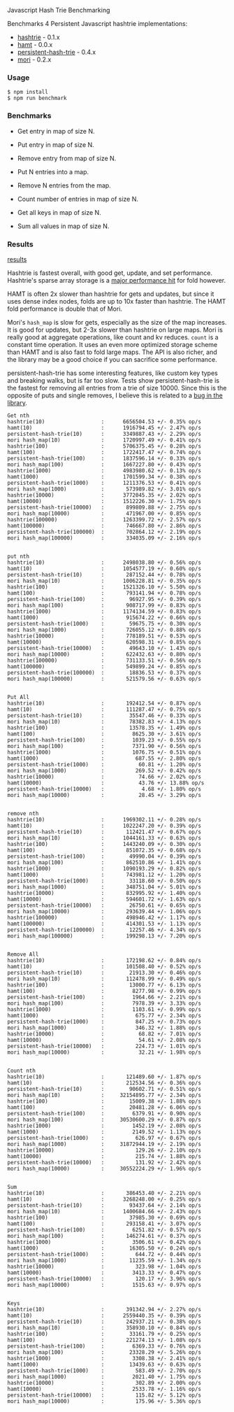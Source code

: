 Javascript Hash Trie Benchmarking

Benchmarks 4 Persistent Javascript hashtrie implementations:
* [hashtrie][hashtrie] - 0.1.x
* [hamt][hamt] -  0.0.x
* [persistent-hash-trie][persistent] - 0.4.x
* [mori][mori] - 0.2.x

### Usage

```
$ npm install
$ npm run benchmark
```


### Benchmarks
* Get entry in map of size N.
* Put entry in map of size N.
* Remove entry from map of size N.

* Put N entries into a map.
* Remove N entries from the map.

* Count number of entries in map of size N.
* Get all keys in map of size N.
* Sum all values in map of size N.

### Results
[results](https://github.com/mattbierner/js-hashtrie-benchmark/wiki/results)

Hashtrie is fastest overall, with good get, update, and set performance. Hashtrie's
sparse array storage is a [major performance hit](http://jsperf.com/sparse-array-reduce-overhead) for fold however.

HAMT is often 2x slower than hashtrie for gets and updates, but since it uses
dense index nodes, folds are up to 10x faster than hashtrie. The HAMT fold
performance is double that of Mori.

Mori's `hash_map` is slow for gets, especially as the size of the map increases.
It is good for updates, but 2-3x slower than hashtrie on large maps. Mori is really
good at aggregate operations, like count and kv reduces. `count` is a constant time
operation. It uses an even more optimized storage scheme than HAMT and is also fast
to fold large maps. The API is also richer, and the library may be a good choice
if you can sacrifice some performance.

persistent-hash-trie has some interesting features, like custom key types and
breaking walks, but is far too slow. Tests show persistent-hash-trie is
the fastest for removing all entries from a trie of size 10000. Since this is
the opposite of puts and single removes, I believe this is related to
a [bug in the library](https://github.com/hughfdjackson/persistent-hash-trie/issues/24).



```
Get nth
hashtrie(10)                  :      6656504.53 +/- 0.35% op/s
hamt(10)                      :      1916794.45 +/- 2.47% op/s
persistent-hash-trie(10)      :      3349887.43 +/- 2.29% op/s
mori hash_map(10)             :      1720997.49 +/- 0.41% op/s
hashtrie(100)                 :      5706375.45 +/- 0.28% op/s
hamt(100)                     :      1722417.47 +/- 0.74% op/s
persistent-hash-trie(100)     :      1837596.14 +/- 0.33% op/s
mori hash_map(100)            :      1667227.80 +/- 0.43% op/s
hashtrie(1000)                :      4983980.62 +/- 0.13% op/s
hamt(1000)                    :      1701599.34 +/- 0.38% op/s
persistent-hash-trie(1000)    :      1211376.53 +/- 0.41% op/s
mori hash_map(1000)           :       573989.82 +/- 3.01% op/s
hashtrie(10000)               :      3772045.35 +/- 2.02% op/s
hamt(10000)                   :      1512226.30 +/- 1.75% op/s
persistent-hash-trie(10000)   :       899809.88 +/- 2.75% op/s
mori hash_map(10000)          :       471967.00 +/- 0.85% op/s
hashtrie(100000)              :      1263399.72 +/- 2.57% op/s
hamt(100000)                  :       746667.80 +/- 2.86% op/s
persistent-hash-trie(100000)  :       702864.12 +/- 2.19% op/s
mori hash_map(100000)         :       334035.09 +/- 2.16% op/s


put nth
hashtrie(10)                  :      2498038.80 +/- 0.56% op/s
hamt(10)                      :      1054577.19 +/- 0.60% op/s
persistent-hash-trie(10)      :       287152.44 +/- 0.78% op/s
mori hash_map(10)             :      1006228.81 +/- 0.35% op/s
hashtrie(100)                 :      1521326.10 +/- 5.50% op/s
hamt(100)                     :       793141.94 +/- 0.78% op/s
persistent-hash-trie(100)     :        96927.95 +/- 0.39% op/s
mori hash_map(100)            :       908717.99 +/- 0.83% op/s
hashtrie(1000)                :      1174134.59 +/- 0.83% op/s
hamt(1000)                    :       915674.22 +/- 0.66% op/s
persistent-hash-trie(1000)    :        59675.75 +/- 0.30% op/s
mori hash_map(1000)           :       726055.12 +/- 0.88% op/s
hashtrie(10000)               :       778189.51 +/- 0.53% op/s
hamt(10000)                   :       620598.31 +/- 0.85% op/s
persistent-hash-trie(10000)   :        49643.10 +/- 1.43% op/s
mori hash_map(10000)          :       622432.63 +/- 0.80% op/s
hashtrie(100000)              :       731133.51 +/- 0.56% op/s
hamt(100000)                  :       549899.24 +/- 0.85% op/s
persistent-hash-trie(100000)  :        18836.53 +/- 0.37% op/s
mori hash_map(100000)         :       521579.56 +/- 0.63% op/s


Put All
hashtrie(10)                  :       192412.54 +/- 0.87% op/s
hamt(10)                      :       111287.47 +/- 0.75% op/s
persistent-hash-trie(10)      :        35547.46 +/- 0.33% op/s
mori hash_map(10)             :        78382.83 +/- 4.13% op/s
hashtrie(100)                 :        13578.35 +/- 1.49% op/s
hamt(100)                     :         8625.30 +/- 3.61% op/s
persistent-hash-trie(100)     :         1039.23 +/- 0.55% op/s
mori hash_map(100)            :         7371.90 +/- 0.56% op/s
hashtrie(1000)                :         1076.75 +/- 0.51% op/s
hamt(1000)                    :          687.55 +/- 2.80% op/s
persistent-hash-trie(1000)    :           60.81 +/- 1.20% op/s
mori hash_map(1000)           :          269.52 +/- 0.42% op/s
hashtrie(10000)               :           74.66 +/- 2.02% op/s
hamt(10000)                   :           43.76 +/- 13.88% op/s
persistent-hash-trie(10000)   :            4.68 +/- 1.80% op/s
mori hash_map(10000)          :           28.45 +/- 3.29% op/s


remove nth
hashtrie(10)                  :      1969302.11 +/- 0.28% op/s
hamt(10)                      :      1022247.20 +/- 0.39% op/s
persistent-hash-trie(10)      :       112421.47 +/- 0.67% op/s
mori hash_map(10)             :      1044161.33 +/- 0.63% op/s
hashtrie(100)                 :      1443240.09 +/- 0.30% op/s
hamt(100)                     :       851072.35 +/- 0.68% op/s
persistent-hash-trie(100)     :        49990.04 +/- 0.39% op/s
mori hash_map(100)            :       862510.86 +/- 1.41% op/s
hashtrie(1000)                :      1090193.29 +/- 0.82% op/s
hamt(1000)                    :       743981.12 +/- 1.20% op/s
persistent-hash-trie(1000)    :        33118.60 +/- 0.50% op/s
mori hash_map(1000)           :       348751.04 +/- 5.01% op/s
hashtrie(10000)               :       832995.92 +/- 1.40% op/s
hamt(10000)                   :       594601.72 +/- 1.63% op/s
persistent-hash-trie(10000)   :        26750.61 +/- 0.65% op/s
mori hash_map(10000)          :       293639.44 +/- 1.06% op/s
hashtrie(100000)              :       498946.42 +/- 1.17% op/s
hamt(100000)                  :       414301.53 +/- 1.13% op/s
persistent-hash-trie(100000)  :        12257.46 +/- 4.34% op/s
mori hash_map(100000)         :       199298.13 +/- 7.20% op/s


Remove All
hashtrie(10)                  :       172198.62 +/- 0.84% op/s
hamt(10)                      :       101508.40 +/- 0.52% op/s
persistent-hash-trie(10)      :        21913.30 +/- 0.46% op/s
mori hash_map(10)             :       112478.99 +/- 0.49% op/s
hashtrie(100)                 :        13000.77 +/- 6.13% op/s
hamt(100)                     :         8277.98 +/- 0.99% op/s
persistent-hash-trie(100)     :         1964.66 +/- 2.21% op/s
mori hash_map(100)            :         7978.39 +/- 3.33% op/s
hashtrie(1000)                :         1103.61 +/- 0.99% op/s
hamt(1000)                    :          675.77 +/- 2.34% op/s
persistent-hash-trie(1000)    :          847.25 +/- 0.73% op/s
mori hash_map(1000)           :          346.32 +/- 1.88% op/s
hashtrie(10000)               :           68.82 +/- 7.01% op/s
hamt(10000)                   :           54.61 +/- 2.08% op/s
persistent-hash-trie(10000)   :          224.73 +/- 1.01% op/s
mori hash_map(10000)          :           32.21 +/- 1.98% op/s


Count nth
hashtrie(10)                  :       121489.60 +/- 1.87% op/s
hamt(10)                      :       212534.56 +/- 0.36% op/s
persistent-hash-trie(10)      :        90602.71 +/- 0.51% op/s
mori hash_map(10)             :     32154895.77 +/- 2.34% op/s
hashtrie(100)                 :        15009.38 +/- 1.88% op/s
hamt(100)                     :        20481.28 +/- 6.06% op/s
persistent-hash-trie(100)     :         6379.91 +/- 0.90% op/s
mori hash_map(100)            :     30530600.29 +/- 0.87% op/s
hashtrie(1000)                :         1452.19 +/- 2.08% op/s
hamt(1000)                    :         2149.52 +/- 1.13% op/s
persistent-hash-trie(1000)    :          626.97 +/- 0.67% op/s
mori hash_map(1000)           :     31872944.19 +/- 2.19% op/s
hashtrie(10000)               :          129.26 +/- 2.10% op/s
hamt(10000)                   :          215.74 +/- 1.88% op/s
persistent-hash-trie(10000)   :          131.92 +/- 2.42% op/s
mori hash_map(10000)          :     30552224.29 +/- 1.96% op/s


Sum
hashtrie(10)                  :       386453.40 +/- 2.21% op/s
hamt(10)                      :      3268248.00 +/- 0.25% op/s
persistent-hash-trie(10)      :        93437.64 +/- 2.14% op/s
mori hash_map(10)             :      1400684.66 +/- 2.43% op/s
hashtrie(100)                 :        37985.30 +/- 0.69% op/s
hamt(100)                     :       293158.41 +/- 3.07% op/s
persistent-hash-trie(100)     :         6251.82 +/- 0.57% op/s
mori hash_map(100)            :       146274.61 +/- 0.37% op/s
hashtrie(1000)                :         3506.61 +/- 0.42% op/s
hamt(1000)                    :        16305.50 +/- 0.24% op/s
persistent-hash-trie(1000)    :          644.72 +/- 0.44% op/s
mori hash_map(1000)           :        11235.59 +/- 1.34% op/s
hashtrie(10000)               :          323.98 +/- 1.04% op/s
hamt(10000)                   :         3413.33 +/- 0.47% op/s
persistent-hash-trie(10000)   :          120.17 +/- 3.96% op/s
mori hash_map(10000)          :         1515.63 +/- 0.97% op/s


Keys
hashtrie(10)                  :       391342.94 +/- 2.27% op/s
hamt(10)                      :      2559440.35 +/- 0.39% op/s
persistent-hash-trie(10)      :       242937.21 +/- 0.38% op/s
mori hash_map(10)             :       358930.10 +/- 0.84% op/s
hashtrie(100)                 :        33161.79 +/- 0.25% op/s
hamt(100)                     :       221274.13 +/- 1.08% op/s
persistent-hash-trie(100)     :         6369.33 +/- 0.76% op/s
mori hash_map(100)            :        23328.29 +/- 5.26% op/s
hashtrie(1000)                :         3308.38 +/- 2.41% op/s
hamt(1000)                    :        13439.63 +/- 0.63% op/s
persistent-hash-trie(1000)    :          583.49 +/- 2.70% op/s
mori hash_map(1000)           :         2021.40 +/- 1.75% op/s
hashtrie(10000)               :          302.89 +/- 2.00% op/s
hamt(10000)                   :         2533.78 +/- 1.16% op/s
persistent-hash-trie(10000)   :          115.82 +/- 5.12% op/s
mori hash_map(10000)          :          175.96 +/- 5.36% op/s
```




[hashtrie]: https://github.com/mattbierner/hashtrie
[hamt]: https://github.com/mattbierner/hamt
[mori]: https://github.com/swannodette/mori
[persistent]: https://github.com/hughfdjackson/persistent-hash-trie